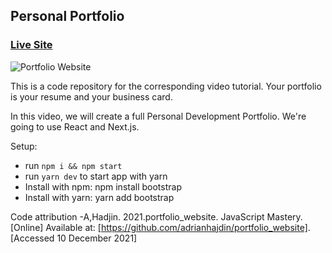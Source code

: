 ## Personal Portfolio

### [Live Site](https://jsmasterypro.com)

![Portfolio Website](https://i.ibb.co/WgPMpts/image.png)

This is a code repository for the corresponding video tutorial. Your portfolio is your resume and your business card.

In this video, we will create a full Personal Development Portfolio. We're going to use React and Next.js.

Setup:
- run ```npm i && npm start```
- run ```yarn dev``` to start app with yarn
- Install with npm: npm install bootstrap
- Install with yarn: yarn add bootstrap

Code attribution
-A,Hadjin. 2021.portfolio_website. JavaScript Mastery. [Online]
Available at: [https://github.com/adrianhajdin/portfolio_website]. [Accessed 10 December 2021]
